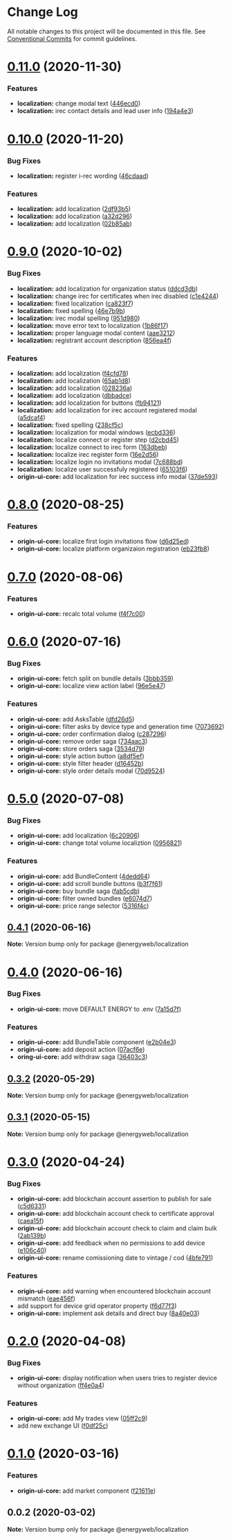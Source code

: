 # Change Log

All notable changes to this project will be documented in this file.
See [Conventional Commits](https://conventionalcommits.org) for commit guidelines.

# [0.11.0](https://github.com/energywebfoundation/origin/compare/@energyweb/localization@0.10.0...@energyweb/localization@0.11.0) (2020-11-30)


### Features

* **localization:** change modal text ([446ecd0](https://github.com/energywebfoundation/origin/commit/446ecd0091f8e0e9e3aeee1e543d28d67dd2e713))
* **localization:** irec contact details and lead user info ([194a4e3](https://github.com/energywebfoundation/origin/commit/194a4e37f946fb4622a2a6743dc3e51f7827e1ac))





# [0.10.0](https://github.com/energywebfoundation/origin/compare/@energyweb/localization@0.9.0...@energyweb/localization@0.10.0) (2020-11-20)


### Bug Fixes

* **localization:** register i-rec wording ([46cdaad](https://github.com/energywebfoundation/origin/commit/46cdaadc9f025ed287dc9614343a31320a5bb9cf))


### Features

* **localization:** add localization ([2df93b5](https://github.com/energywebfoundation/origin/commit/2df93b58e88edc6f6aca09186b8c9019c3ad4d53))
* **localization:** add localization ([a32d296](https://github.com/energywebfoundation/origin/commit/a32d2966cab8b8aff5dae099cfc224f0b00ffc48))
* **localization:** add localization ([02b85ab](https://github.com/energywebfoundation/origin/commit/02b85abf3225868f9f6a748ddc29b092f26b056a))





# [0.9.0](https://github.com/energywebfoundation/origin/compare/@energyweb/localization@0.8.0...@energyweb/localization@0.9.0) (2020-10-02)


### Bug Fixes

* **localization:** add localization for organization status ([ddcd3db](https://github.com/energywebfoundation/origin/commit/ddcd3db4dd535cb95d5cd5fe37ce34f2d190cf8a))
* **localization:** change irec for certificates when irec disabled ([c1e4244](https://github.com/energywebfoundation/origin/commit/c1e4244ac4dbf947650ac0ae4f860138e5497b6a))
* **localization:** fixed localization ([ca823f7](https://github.com/energywebfoundation/origin/commit/ca823f75fc9f3ea3dcc5673a48b6688be993665d))
* **localization:** fixed spelling ([46e7b9b](https://github.com/energywebfoundation/origin/commit/46e7b9b58efe30c456d1a28649b44f6f549e8ced))
* **localization:** irec modal spelling ([951d980](https://github.com/energywebfoundation/origin/commit/951d980abdae1be4f348d541a6c1870f1700edac))
* **localization:** move error text to localization ([1b86f17](https://github.com/energywebfoundation/origin/commit/1b86f17ae83ccb8242759b9596ac389b2eb8b9da))
* **localization:** proper language modal content ([aae3212](https://github.com/energywebfoundation/origin/commit/aae321279fc9c2619c692d2c00f8d955ed7ae18f))
* **localization:** registrant account description ([856ea4f](https://github.com/energywebfoundation/origin/commit/856ea4fc3318faea87de84919093be739f7418e3))


### Features

* **localization:** add localization ([f4cfd78](https://github.com/energywebfoundation/origin/commit/f4cfd784aec56cb328fa92e03298087bf4d9d82f))
* **localization:** add localization ([65ab1d8](https://github.com/energywebfoundation/origin/commit/65ab1d8b4fcb96c164aa29c8b37728cae1f5d4a4))
* **localization:** add localization ([028236a](https://github.com/energywebfoundation/origin/commit/028236a0159edf4b8c850fdbf52bd740b7480fa0))
* **localization:** add localization ([dbbadce](https://github.com/energywebfoundation/origin/commit/dbbadce9f9dd23277202029e9838cae7cbd061b6))
* **localization:** add localization for buttons ([fb94121](https://github.com/energywebfoundation/origin/commit/fb941213418c726809aa38ba3e46fb29bfc25320))
* **localization:** add localization for irec account registered modal ([a5dcaf4](https://github.com/energywebfoundation/origin/commit/a5dcaf4ce43c5dfe65e442daaa3f2e78c1cfde70))
* **localization:** fixed spelling ([238cf5c](https://github.com/energywebfoundation/origin/commit/238cf5c62ab0f588f17b6169db7ddf7d74d0257e))
* **localization:** localization for modal windows ([ecbd336](https://github.com/energywebfoundation/origin/commit/ecbd33667fb2b670fcf585f6a80f33cbc190f79f))
* **localization:** localize connect or register step ([d2cbd45](https://github.com/energywebfoundation/origin/commit/d2cbd45ee682c0269948a36da3474ca0668ec940))
* **localization:** localize connect to irec form ([163dbeb](https://github.com/energywebfoundation/origin/commit/163dbeb04dd6d8eb75cf27e1c6424ae81718d7e2))
* **localization:** localize irec register form ([16e2d56](https://github.com/energywebfoundation/origin/commit/16e2d562dc01527a39a5bcd121b1144a05c2d962))
* **localization:** localize login no invitations modal ([7c688bd](https://github.com/energywebfoundation/origin/commit/7c688bd73b1b0738802933418f8d44b6a5090af5))
* **localization:** localize user successfuly registered ([65103f6](https://github.com/energywebfoundation/origin/commit/65103f67ca3d7d395b0c4c121f94c45578e8bb8c))
* **origin-ui-core:** add localization for irec success info modal ([37de593](https://github.com/energywebfoundation/origin/commit/37de5934ed1c5390c78b05c1e2242885cb034fab))





# [0.8.0](https://github.com/energywebfoundation/origin/compare/@energyweb/localization@0.7.0...@energyweb/localization@0.8.0) (2020-08-25)


### Features

* **origin-ui-core:** localize first login invitations flow ([d6d25ed](https://github.com/energywebfoundation/origin/commit/d6d25ed648ce0edd9a90c7b9b6b12e57b00ff42c))
* **origin-ui-core:** localize platform organizaion registration ([eb23fb8](https://github.com/energywebfoundation/origin/commit/eb23fb8cd3381260534b27b86a43de05b9915d48))





# [0.7.0](https://github.com/energywebfoundation/origin/compare/@energyweb/localization@0.6.0...@energyweb/localization@0.7.0) (2020-08-06)


### Features

* **origin-ui-core:** recalc total volume ([f4f7c00](https://github.com/energywebfoundation/origin/commit/f4f7c005d58a421674b13b000c4740a14b6b2b9e))





# [0.6.0](https://github.com/energywebfoundation/origin/compare/@energyweb/localization@0.5.0...@energyweb/localization@0.6.0) (2020-07-16)


### Bug Fixes

* **origin-ui-core:** fetch split on bundle details ([3bbb359](https://github.com/energywebfoundation/origin/commit/3bbb3595b2aa4bcb51b97487dbea90af0153c1ed))
* **origin-ui-core:** localize view action label ([96e5e47](https://github.com/energywebfoundation/origin/commit/96e5e47a9ca71b7bbe774a7ccb27f37ce5a03ba6))


### Features

* **origin-ui-core:** add AsksTable ([dfd26d5](https://github.com/energywebfoundation/origin/commit/dfd26d5cef56b8ff9f12232c410819b74d0ba3a7))
* **origin-ui-core:** filter asks by device type and generation time ([7073692](https://github.com/energywebfoundation/origin/commit/7073692dae35d7c3996a8a4f716b0d2432c050a1))
* **origin-ui-core:** order confirmation dialog ([c287296](https://github.com/energywebfoundation/origin/commit/c2872960bc92e175e1061861e4e1c924d006d898))
* **origin-ui-core:** remove order saga ([734aac3](https://github.com/energywebfoundation/origin/commit/734aac39b4f71bc090de588f921e9e19e95cd83d))
* **origin-ui-core:** store orders saga ([3534d79](https://github.com/energywebfoundation/origin/commit/3534d79d8f68e498be1a2c1b1e16ceca5130931f))
* **origin-ui-core:** style action button ([a8df5ef](https://github.com/energywebfoundation/origin/commit/a8df5efc88eb68f034ce739b03470d80ee828cfc))
* **origin-ui-core:** style filter header ([d16452b](https://github.com/energywebfoundation/origin/commit/d16452ba1331244fc2ced83af8ad218db68d967f))
* **origin-ui-core:** style order details modal ([70d9524](https://github.com/energywebfoundation/origin/commit/70d95240474ba8bb7693bea097c5655a758e7557))





# [0.5.0](https://github.com/energywebfoundation/origin/compare/@energyweb/localization@0.4.1...@energyweb/localization@0.5.0) (2020-07-08)


### Bug Fixes

* **origin-ui-core:** add localization ([6c20906](https://github.com/energywebfoundation/origin/commit/6c20906c1dd2c796d03acff6d8971158ceee8cf3))
* **origin-ui-core:** change total volume localiztion ([0956821](https://github.com/energywebfoundation/origin/commit/0956821b4ae67cd9fa30a42bb3139ae3bc051a47))


### Features

* **origin-ui-core:** add BundleContent ([4dedd64](https://github.com/energywebfoundation/origin/commit/4dedd640666c8c874e6167f59f3d8c2f6c1d56de))
* **origin-ui-core:** add scroll bundle buttons ([b3f7f61](https://github.com/energywebfoundation/origin/commit/b3f7f610c3c3b870709b2e05063ce19867d560e7))
* **origin-ui-core:** buy bundle saga ([fab5cdb](https://github.com/energywebfoundation/origin/commit/fab5cdbd9118f204bf0006942191608b11c7c3f7))
* **origin-ui-core:** filter owned bundles ([e6074d7](https://github.com/energywebfoundation/origin/commit/e6074d7c52e368b5bb7f8701be0bda38cd1b5948))
* **origin-ui-core:** price range selector ([5316f4c](https://github.com/energywebfoundation/origin/commit/5316f4c37618628b7053855044bd21e44b4f272c))





## [0.4.1](https://github.com/energywebfoundation/origin/compare/@energyweb/localization@0.4.0...@energyweb/localization@0.4.1) (2020-06-16)

**Note:** Version bump only for package @energyweb/localization





# [0.4.0](https://github.com/energywebfoundation/origin/compare/@energyweb/localization@0.3.2...@energyweb/localization@0.4.0) (2020-06-16)


### Bug Fixes

* **origin-ui-core:** move DEFAULT ENERGY to .env ([7a15d7f](https://github.com/energywebfoundation/origin/commit/7a15d7fd4861667081c1ea6b4013211191a99b5e))


### Features

* **origin-ui-core:** add BundleTable component ([e2b04e3](https://github.com/energywebfoundation/origin/commit/e2b04e307f448d7db4396318cb02003f001e9766))
* **origin-ui-core:** add deposit action ([07acf6e](https://github.com/energywebfoundation/origin/commit/07acf6e17d8df816671438d26dd90cf5f9532445))
* **oring-ui-core:** add withdraw saga ([36403c3](https://github.com/energywebfoundation/origin/commit/36403c3fb0acc50b70e7d1350bcef0e3b05062ec))





## [0.3.2](https://github.com/energywebfoundation/origin/compare/@energyweb/localization@0.3.1...@energyweb/localization@0.3.2) (2020-05-29)

**Note:** Version bump only for package @energyweb/localization





## [0.3.1](https://github.com/energywebfoundation/origin/compare/@energyweb/localization@0.3.0...@energyweb/localization@0.3.1) (2020-05-15)

**Note:** Version bump only for package @energyweb/localization





# [0.3.0](https://github.com/energywebfoundation/origin/compare/@energyweb/localization@0.2.0...@energyweb/localization@0.3.0) (2020-04-24)


### Bug Fixes

* **origin-ui-core:** add blockchain account assertion to publish for sale ([c5d6331](https://github.com/energywebfoundation/origin/commit/c5d6331c41797b12b5e981c379370e591e26d483))
* **origin-ui-core:** add blockchain account check to certificate approval ([caea15f](https://github.com/energywebfoundation/origin/commit/caea15f3bf496c76434a6db38bb48307c080d0dd))
* **origin-ui-core:** add blockchain account check to claim and claim bulk ([2ab139b](https://github.com/energywebfoundation/origin/commit/2ab139be76d2dac1e72e2de470f4aca64adec4db))
* **origin-ui-core:** add feedback when no permissions to add device ([e106c40](https://github.com/energywebfoundation/origin/commit/e106c40331acf9ad3a1d9f6cdcdfe5374c80a6fa))
* **origin-ui-core:** rename comissioning date to vintage / cod ([4bfe791](https://github.com/energywebfoundation/origin/commit/4bfe7917d5adccbd3bcbd6117feffcf5301d9e3f))


### Features

* **origin-ui-core:** add warning when encountered blockchain account mismatch ([eae456f](https://github.com/energywebfoundation/origin/commit/eae456f8eccb95f9c6c8befa58f1e7f76883ff3f))
* add support for device grid operator property ([f6d77f3](https://github.com/energywebfoundation/origin/commit/f6d77f327a7676c3e742cc8a022e5c085cf66e39))
* **origin-ui-core:** implement ask details and direct buy ([8a40e03](https://github.com/energywebfoundation/origin/commit/8a40e03e24a551547a5a2584b3741f6201165d6e))





# [0.2.0](https://github.com/energywebfoundation/origin/compare/@energyweb/localization@0.1.0...@energyweb/localization@0.2.0) (2020-04-08)


### Bug Fixes

* **origin-ui-core:** display notification when users tries to register device without organization ([ff4e0a4](https://github.com/energywebfoundation/origin/commit/ff4e0a44bc5c88f1028699872143a9a8e69c9163))


### Features

* **origin-ui-core:** add My trades view ([05ff2c9](https://github.com/energywebfoundation/origin/commit/05ff2c9a8056e31a0249ec9d881cbefc79cc887a))
* add new exchange UI ([f0df25c](https://github.com/energywebfoundation/origin/commit/f0df25c9736b99713da1d4b7f53e73a8e7530b84))





# [0.1.0](https://github.com/energywebfoundation/origin/compare/@energyweb/localization@0.0.2...@energyweb/localization@0.1.0) (2020-03-16)


### Features

* **origin-ui-core:** add market component ([f21611e](https://github.com/energywebfoundation/origin/commit/f21611e1a01105c5489535fb57d02552b2553c23))





## 0.0.2 (2020-03-02)

**Note:** Version bump only for package @energyweb/localization
